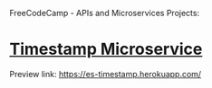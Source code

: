 FreeCodeCamp - APIs and Microservices Projects: 

# [Timestamp Microservice](https://www.freecodecamp.org/learn/apis-and-microservices/apis-and-microservices-projects/timestamp-microservice)

Preview link: https://es-timestamp.herokuapp.com/